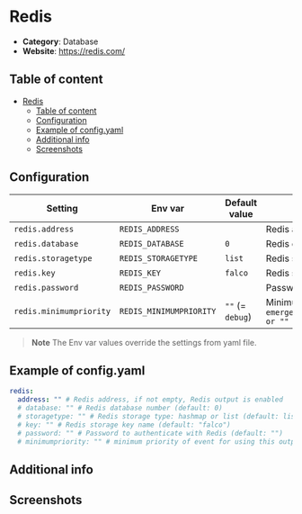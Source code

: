 # Redis

- **Category**: Database
- **Website**: https://redis.com/

## Table of content

- [Redis](#redis)
  - [Table of content](#table-of-content)
  - [Configuration](#configuration)
  - [Example of config.yaml](#example-of-configyaml)
  - [Additional info](#additional-info)
  - [Screenshots](#screenshots)

## Configuration

| Setting                 | Env var                 | Default value    | Description                                                                                                                         |
| ----------------------- | ----------------------- | ---------------- | ----------------------------------------------------------------------------------------------------------------------------------- |
| `redis.address`         | `REDIS_ADDRESS`         |                  | Redis address, if not empty, Redis output is **enabled**                                                                            |
| `redis.database`        | `REDIS_DATABASE`        | `0`              | Redis database number                                                                                                               |
| `redis.storagetype`     | `REDIS_STORAGETYPE`     | `list`           | Redis storage type: `hashmap` or `list`                                                                                             |
| `redis.key`             | `REDIS_KEY`             | `falco`          | Redis storage key name                                                                                                              |
| `redis.password`        | `REDIS_PASSWORD`        |                  | Password to authenticate with Redis                                                                                                 |
| `redis.minimumpriority` | `REDIS_MINIMUMPRIORITY` | `""` (= `debug`) | Minimum priority of event for using this output, order is `emergency,alert,critical,error,warning,notice,informational,debug or ""` |

> **Note**
The Env var values override the settings from yaml file.

## Example of config.yaml

```yaml
redis:
  address: "" # Redis address, if not empty, Redis output is enabled
  # database: "" # Redis database number (default: 0)
  # storagetype: "" # Redis storage type: hashmap or list (default: list)
  # key: "" # Redis storage key name (default: "falco")
  # password: "" # Password to authenticate with Redis (default: "")
  # minimumpriority: "" # minimum priority of event for using this output, order is emergency|alert|critical|error|warning|notice|informational|debug or "" (default)
```

## Additional info

## Screenshots
